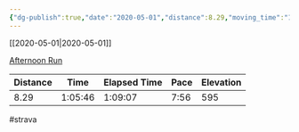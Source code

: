 ```yaml
---
{"dg-publish":true,"date":"2020-05-01","distance":8.29,"moving_time":"1:05:46","elapsed_time":"1:09:07","pace":"7:56","total_elevation_gain":595,"url":"https://www.strava.com/activities/3385108751","permalink":"/01-personal/strava/2020-05-01-afternoon-run/","dgPassFrontmatter":true}
---
```



[[2020-05-01\|2020-05-01]]

[Afternoon Run](https://www.strava.com/activities/3385108751)

| Distance | Time    | Elapsed Time | Pace | Elevation |
| -------- | ------- | ------------ | ---- | --------- |
| 8.29     | 1:05:46 | 1:09:07      | 7:56 | 595       |




#strava
